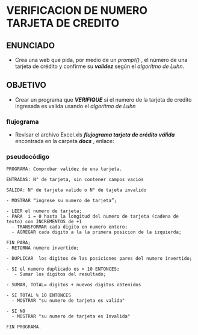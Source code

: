 # VERIFICACION DE NUMERO TARJETA DE CREDITO
## ENUNCIADO
- Crea una web que pida, por medio de un _prompt()_ , el número de una tarjeta de crédito y confirme su **_validez_** según el _algoritmo de Luhn_.

## OBJETIVO
- Crear un programa que **_VERIFIQUE_** si el numero de la tarjeta de credito ingresada es valida usando el _algoritmo de Luhn_

### flujograma
 - Revisar el archivo Excel.xls **_flujograma tarjeta de crédito válida_** encontrada en la carpeta **_docs_** , enlace:
 

### pseudocódigo


    PROGRAMA: Comprobar validez de una tarjeta.

    ENTRADAS: N° de tarjeta, sin contener campos vacios

    SALIDA: N° de tarjeta valido o N° de tajeta invalido

    - MOSTRAR “ingrese su numero de tarjeta”;

    - LEER el numero de tarjeta;
    - PARA  i = 0 hasta la longitud del numero de tarjeta (cadena de texto) con INCREMENTOS de +1
      - TRANSFORMAR cada digito en numero entero;
      - AGREGAR cada digito a la la primera posicion de la izquierda;

    FIN PARA;
    - RETORNA numero invertido;

    - DUPLICAR  los digitos de las posiciones pares del numero invertido;

    - SI el numero duplicado es > 10 ENTONCES;
       - Sumar los digitos del resultado;

    - SUMAR, TOTAL= digitos + nuevos digitos obtenidos

    - SI TOTAL % 10 ENTONCES
      - MOSTRAR "su numero de tarjeta es valida"

    - SI NO
      - MOSTRAR "su numero de tarjeta es Invalida"

    FIN PROGRAMA.
